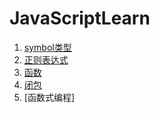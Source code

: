 # JavaScriptLearn
1. [symbol类型](src/symbol.md)
2. [正则表达式](src/regularExpression.md)
3. [函数](src/function.md)
4. [闭包](src/closure.md)
5. [函数式编程]
